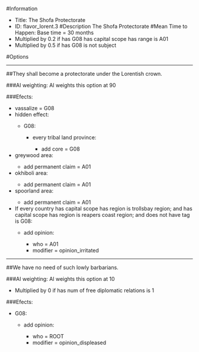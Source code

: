 #Information
 - Title: The Shofa Protectorate
 - ID: flavor_lorent.3
#Description
The Shofa Protectorate
#Mean Time to Happen:
Base time = 30 months
 - Multiplied by 0.2 if has G08 has capital scope has range is A01
 - Multiplied by 0.5 if has G08 is not subject

#Options

___
##They shall become a protectorate under the Lorentish crown.

###AI weighting:
AI weights this option at 90


###Efects:<ul><li>vassalize = G08</li><li>hidden effect:</li><ul><li>G08:</li><ul><li>every tribal land province:</li><ul><li>add core = G08</li></ul></ul></ul><li>greywood area:</li><ul><li>add permanent claim = A01</li></ul><li>okhiboli area:</li><ul><li>add permanent claim = A01</li></ul><li>spoorland area:</li><ul><li>add permanent claim = A01</li></ul><li>If every country has capital scope has region is trollsbay region; and has capital scope has region is reapers coast region; and does not have tag is G08:</li><ul><li>add opinion:</li><ul><li>who = A01</li><li>modifier = opinion_irritated</li></ul></ul></ul>

___
##We have no need of such lowly barbarians.

###AI weighting:
AI weights this option at 10
 - Multiplied by 0 if has num of free diplomatic relations is 1


###Efects:<ul><li>G08:</li><ul><li>add opinion:</li><ul><li>who = ROOT</li><li>modifier = opinion_displeased</li></ul></ul></ul>
